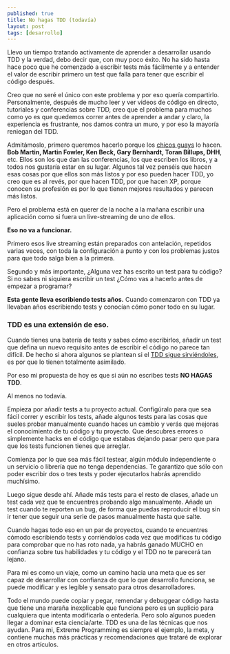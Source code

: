 ```yaml
---
published: true
title: No hagas TDD (todavía)
layout: post
tags: [desarrollo]
---
```


Llevo un tiempo tratando activamente de aprender a desarrollar usando TDD y la verdad, debo decir que, con muy poco éxito. No ha sido hasta hace poco que he comenzado a escribir tests más fácilmente y a entender el valor de escribir primero un test que falla para tener que escribir el código después.

Creo que no seré el único con este problema y por eso quería compartirlo. Personalmente, después de mucho leer y ver videos de código en directo, tutoriales y conferencias sobre TDD, creo que el problema para muchos como yo es que quedemos correr antes de aprender a andar y claro, la experiencia es frustrante, nos damos contra un muro, y por eso la mayoría reniegan del TDD. 

Admitámoslo, primero queremos hacerlo porque los [chicos guays](https://www.youtube.com/watch?v=SSCzDykng4g) lo hacen. **Bob Martin, Martin Fowler, Ken Beck, Gary Bernhardt, Toran Billups, DHH**, etc. Ellos son los que dan las conferencias, los que escriben los libros, y a todos nos gustaría estar en su lugar. Algunos tal vez penséis que hacen esas cosas por que ellos son más listos y por eso pueden hacer TDD, yo creo que es al revés, por que hacen TDD, por que hacen XP, porque conocen su profesión es por lo que tienen mejores resultados y parecen más listos.

Pero el problema está en querer de la noche a la mañana escribir una aplicación como si fuera un live-streaming de uno de ellos. 

**Eso no va a funcionar.**

Primero esos live streaming están preparados con antelación, repetidos varias veces, con toda la configuración a punto y con los problemas justos para que todo salga bien a la primera.

Segundo y más importante, ¿Alguna vez has escrito un test para tu código? Si no sabes ni siquiera escribir un test ¿Cómo vas a hacerlo antes de empezar a programar?

**Esta gente lleva escribiendo tests años.** Cuando comenzaron con TDD ya llevaban años escribiendo tests y conocían cómo poner todo en su lugar. 

### TDD es una extensión de eso. 

Cuando tienes una batería de tests y sabes cómo escribirlos, añadir un test que defina un nuevo requisito antes de escribir el código no parece tan difícil. De hecho si ahora algunos se plantean si el [TDD sigue sirviéndoles](http://martinfowler.com/articles/is-tdd-dead/), es por que lo tienen totalmente asimilado. 

Por eso mi propuesta de hoy es que si aún no escribes tests **NO HAGAS TDD**. 

Al menos no todavía. 

Empieza por añadir tests a tu proyecto actual. Configúralo para que sea fácil correr y escribir los tests, añade algunos tests para las cosas que sueles probar manualmente cuando haces un cambio y verás que mejoras el conocimiento de tu código y tu proyecto. Que descubres errores o simplemente hacks en el código que estabas dejando pasar pero que para que los tests funcionen tienes que arreglar. 

Comienza por lo que sea más fácil testear, algún módulo independiente o un servicio o librería que no tenga dependencias. Te garantizo que sólo con poder escribir dos o tres tests y poder ejecutarlos habrás aprendido muchísimo.

Luego sigue desde ahí. Añade más tests para el resto de clases, añade un test cada vez que te encuentres probando algo manualmente. Añade un test cuando te reporten un bug, de forma que puedas reproducir el bug sin ir tener que seguir una serie de pasos manualmente hasta que salte.

Cuando hagas todo eso en un par de proyectos, cuando te encuentres cómodo escribiendo tests y corriéndolos cada vez que modificas tu código para comprobar que no has roto nada, ya habrás ganado MUCHO en confianza sobre tus habilidades y tu código y el TDD no te parecerá tan lejano.

Para mi es como un viaje, como un camino hacia una meta que es ser capaz de desarrollar con confianza de que lo que desarrollo funciona, se puede modificar y es legible y sensato para otros desarrolladores.

Todo el mundo puede copiar y pegar, remendar y debuggear código hasta que tiene una maraña inexplicable que funciona pero es un suplicio para cualquiera que intenta modificarla o entederla. Pero solo algunos pueden llegar a dominar esta ciencia/arte. TDD es una de las técnicas que nos ayudan. Para mi, Extreme Programming es siempre el ejemplo, la meta, y contiene muchas más prácticas y recomendaciones que trataré de explorar en otros artículos.
